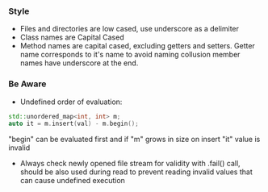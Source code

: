 
### Style
* Files and directories are low cased, use underscore as a delimiter
* Class names are Capital Cased
* Method names are capital cased, excluding getters and setters. Getter name corresponds to it's name 
to avoid naming collusion member names have underscore at the end.

### Be Aware
* Undefined order of evaluation:
```c++
std::unordered_map<int, int> m;
auto it = m.insert(val) - m.begin();
```
"begin" can be evaluated first and if "m" grows in size on insert "it" value is invalid

* Always check newly opened file stream for validity with .fail() call, should be also 
used during read to prevent reading invalid values that can cause undefined execution
